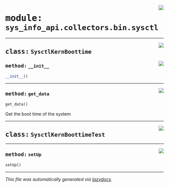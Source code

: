 <!-- markdownlint-disable -->

<a href="../src/sys_info_api/collectors/bin/sysctl.py#L0"><img align="right" style="float:right;" src="https://img.shields.io/badge/-source-cccccc?style=flat-square"></a>

# <kbd>module:</kbd> `sys_info_api.collectors.bin.sysctl`






---

<a href="../src/sys_info_api/collectors/bin/sysctl.py#L20"><img align="right" style="float:right;" src="https://img.shields.io/badge/-source-cccccc?style=flat-square"></a>

## <kbd>class:</kbd> `SysctlKernBoottime`




<a href="../src/sys_info_api/collectors/bin/sysctl.py#L21"><img align="right" style="float:right;" src="https://img.shields.io/badge/-source-cccccc?style=flat-square"></a>

### <kbd>method:</kbd> `__init__`

```python
__init__()
```








---

<a href="../src/sys_info_api/collectors/bin/sysctl.py#L27"><img align="right" style="float:right;" src="https://img.shields.io/badge/-source-cccccc?style=flat-square"></a>

### <kbd>method:</kbd> `get_data`

```python
get_data()
```

Get the boot time of the system 


---

<a href="../src/sys_info_api/collectors/bin/sysctl.py#L35"><img align="right" style="float:right;" src="https://img.shields.io/badge/-source-cccccc?style=flat-square"></a>

## <kbd>class:</kbd> `SysctlKernBoottimeTest`







---

<a href="../src/sys_info_api/collectors/bin/sysctl.py#L36"><img align="right" style="float:right;" src="https://img.shields.io/badge/-source-cccccc?style=flat-square"></a>

### <kbd>method:</kbd> `setUp`

```python
setUp()
```








---

_This file was automatically generated via [lazydocs](https://github.com/ml-tooling/lazydocs)._
